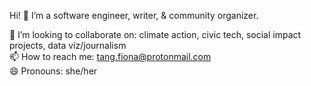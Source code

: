 Hi! 👋 I’m a software engineer, writer, & community organizer.

💬 I’m looking to collaborate on: climate action, civic tech, social impact projects, data viz/journalism\
📫 How to reach me: tang.fiona@protonmail.com\
😄 Pronouns: she/her
